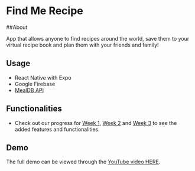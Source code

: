 # Find Me Recipe

##About

App that allows anyone to find recipes around the world, save them to your virtual recipe book and plan them with your friends and family!

## Usage
- React Native with Expo
- Google Firebase
- [MealDB API](https://www.themealdb.com/api.php)

## Functionalities 
- Check out our progress for [Week 1](https://github.com/andmina/FindMeRecipe/blob/master/Week1Progress.txt), [Week 2](https://github.com/andmina/FindMeRecipe/blob/master/Week2Progress.txt) and [Week 3](https://github.com/andmina/FindMeRecipe/blob/master/Week3Progress.txt) to see the added features and functionalities.

## Demo

The full demo can be viewed through the [YouTube video HERE](https://youtu.be/e0FthZZ4MtE).





